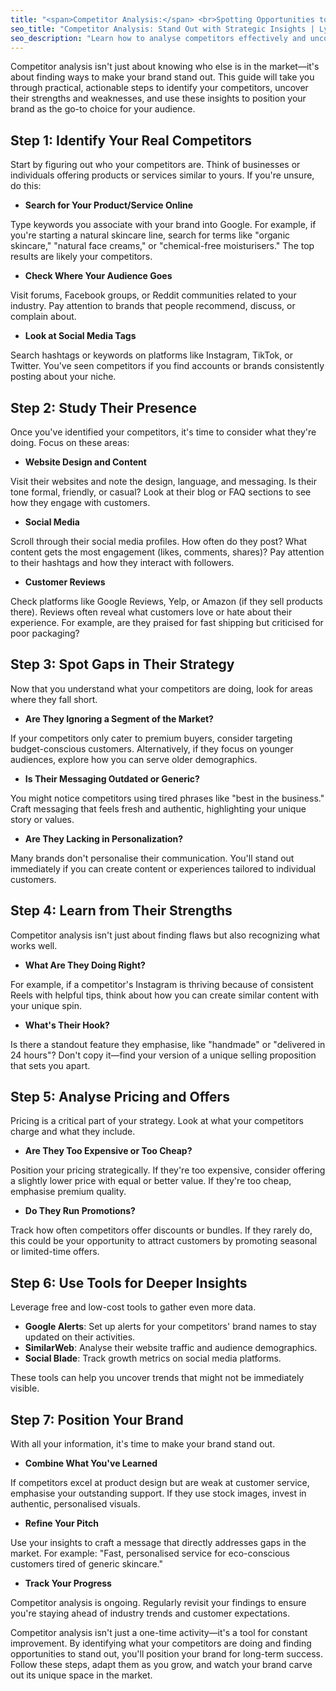 ```yaml
---
title: "<span>Competitor Analysis:</span> <br>Spotting Opportunities to Stand Out"
seo_title: "Competitor Analysis: Stand Out with Strategic Insights | Lyxiom"
seo_description: "Learn how to analyse competitors effectively and uncover opportunities to position your brand uniquely. Lyxium's guide is your key to standing out in the market."
---
```


Competitor analysis isn't just about knowing who else is in the market—it's about finding ways to make your brand stand out. This guide will take you through practical, actionable steps to identify your competitors, uncover their strengths and weaknesses, and use these insights to position your brand as the go-to choice for your audience.

## **Step 1: Identify Your Real Competitors**

Start by figuring out who your competitors are. Think of businesses or individuals offering products or services similar to yours. If you're unsure, do this:

- **Search for Your Product/Service Online**

Type keywords you associate with your brand into Google. For example, if you're starting a natural skincare line, search for terms like "organic skincare," "natural face creams," or "chemical-free moisturisers." The top results are likely your competitors.

- **Check Where Your Audience Goes**

Visit forums, Facebook groups, or Reddit communities related to your industry. Pay attention to brands that people recommend, discuss, or complain about.

- **Look at Social Media Tags**

Search hashtags or keywords on platforms like Instagram, TikTok, or Twitter. You've seen competitors if you find accounts or brands consistently posting about your niche.

## **Step 2: Study Their Presence**

Once you've identified your competitors, it's time to consider what they're doing. Focus on these areas:

- **Website Design and Content**

Visit their websites and note the design, language, and messaging. Is their tone formal, friendly, or casual? Look at their blog or FAQ sections to see how they engage with customers.

- **Social Media**

Scroll through their social media profiles. How often do they post? What content gets the most engagement (likes, comments, shares)? Pay attention to their hashtags and how they interact with followers.

- **Customer Reviews**

Check platforms like Google Reviews, Yelp, or Amazon (if they sell products there). Reviews often reveal what customers love or hate about their experience. For example, are they praised for fast shipping but criticised for poor packaging?

## **Step 3: Spot Gaps in Their Strategy**

Now that you understand what your competitors are doing, look for areas where they fall short.

- **Are They Ignoring a Segment of the Market?**

If your competitors only cater to premium buyers, consider targeting budget-conscious customers. Alternatively, if they focus on younger audiences, explore how you can serve older demographics.

- **Is Their Messaging Outdated or Generic?**

You might notice competitors using tired phrases like "best in the business." Craft messaging that feels fresh and authentic, highlighting your unique story or values.

- **Are They Lacking in Personalization?**

Many brands don't personalise their communication. You'll stand out immediately if you can create content or experiences tailored to individual customers.

## **Step 4: Learn from Their Strengths**

Competitor analysis isn't just about finding flaws but also recognizing what works well.

- **What Are They Doing Right?**

For example, if a competitor's Instagram is thriving because of consistent Reels with helpful tips, think about how you can create similar content with your unique spin.

- **What's Their Hook?**

Is there a standout feature they emphasise, like "handmade" or "delivered in 24 hours"? Don't copy it—find your version of a unique selling proposition that sets you apart.

## **Step 5: Analyse Pricing and Offers**

Pricing is a critical part of your strategy. Look at what your competitors charge and what they include.

- **Are They Too Expensive or Too Cheap?**

Position your pricing strategically. If they're too expensive, consider offering a slightly lower price with equal or better value. If they're too cheap, emphasise premium quality.

- **Do They Run Promotions?**

Track how often competitors offer discounts or bundles. If they rarely do, this could be your opportunity to attract customers by promoting seasonal or limited-time offers.

## **Step 6: Use Tools for Deeper Insights**

Leverage free and low-cost tools to gather even more data.

- **Google Alerts**: Set up alerts for your competitors' brand names to stay updated on their activities.
- **SimilarWeb**: Analyse their website traffic and audience demographics.
- **Social Blade**: Track growth metrics on social media platforms.

These tools can help you uncover trends that might not be immediately visible.

## **Step 7: Position Your Brand**

With all your information, it's time to make your brand stand out.

- **Combine What You've Learned**

If competitors excel at product design but are weak at customer service, emphasise your outstanding support. If they use stock images, invest in authentic, personalised visuals.

- **Refine Your Pitch**

Use your insights to craft a message that directly addresses gaps in the market. For example: "Fast, personalised service for eco-conscious customers tired of generic skincare."

- **Track Your Progress**

Competitor analysis is ongoing. Regularly revisit your findings to ensure you're staying ahead of industry trends and customer expectations.

Competitor analysis isn't just a one-time activity—it's a tool for constant improvement. By identifying what your competitors are doing and finding opportunities to stand out, you'll position your brand for long-term success. Follow these steps, adapt them as you grow, and watch your brand carve out its unique space in the market.
